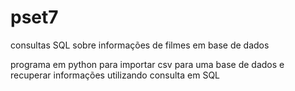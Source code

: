 # pset7

consultas SQL sobre informações de filmes em base de dados

programa em python para importar csv para uma base de dados e recuperar informações utilizando consulta em SQL
